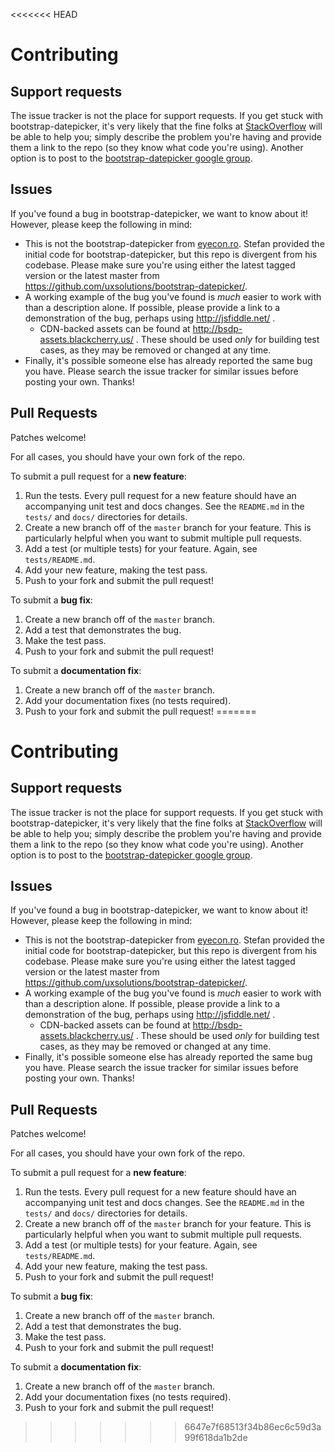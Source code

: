<<<<<<< HEAD
# Contributing

## Support requests

The issue tracker is not the place for support requests.  If you get stuck with bootstrap-datepicker, it's very likely that the fine folks at [StackOverflow](http://stackoverflow.com/) will be able to help you; simply describe the problem you're having and provide them a link to the repo (so they know what code you're using).  Another option is to post to the [bootstrap-datepicker google group](https://groups.google.com/group/bootstrap-datepicker).

## Issues

If you've found a bug in bootstrap-datepicker, we want to know about it!  However, please keep the following in mind:

* This is not the bootstrap-datepicker from [eyecon.ro](http://www.eyecon.ro/bootstrap-datepicker/).  Stefan provided the initial code for bootstrap-datepicker, but this repo is divergent from his codebase.  Please make sure you're using either the latest tagged version or the latest master from https://github.com/uxsolutions/bootstrap-datepicker/.
* A working example of the bug you've found is *much* easier to work with than a  description alone.  If possible, please provide a link to a demonstration of the bug, perhaps using http://jsfiddle.net/ .
  * CDN-backed assets can be found at http://bsdp-assets.blackcherry.us/ .  These should be used *only* for building test cases, as they may be removed or changed at any time.
* Finally, it's possible someone else has already reported the same bug you have.  Please search the issue tracker for similar issues before posting your own.  Thanks!

## Pull Requests

Patches welcome!

For all cases, you should have your own fork of the repo.

To submit a pull request for a **new feature**:

1. Run the tests.  Every pull request for a new feature should have an accompanying unit test and docs changes.  See the `README.md` in the `tests/` and `docs/` directories for details.
2. Create a new branch off of the `master` branch for your feature.  This is particularly helpful when you want to submit multiple pull requests.
3. Add a test (or multiple tests) for your feature.  Again, see `tests/README.md`.
4. Add your new feature, making the test pass.
5. Push to your fork and submit the pull request!

To submit a **bug fix**:

1. Create a new branch off of the `master` branch.
2. Add a test that demonstrates the bug.
3. Make the test pass.
4. Push to your fork and submit the pull request!

To submit a **documentation fix**:

1. Create a new branch off of the `master` branch.
2. Add your documentation fixes (no tests required).
3. Push to your fork and submit the pull request!
=======
# Contributing

## Support requests

The issue tracker is not the place for support requests.  If you get stuck with bootstrap-datepicker, it's very likely that the fine folks at [StackOverflow](http://stackoverflow.com/) will be able to help you; simply describe the problem you're having and provide them a link to the repo (so they know what code you're using).  Another option is to post to the [bootstrap-datepicker google group](https://groups.google.com/group/bootstrap-datepicker).

## Issues

If you've found a bug in bootstrap-datepicker, we want to know about it!  However, please keep the following in mind:

* This is not the bootstrap-datepicker from [eyecon.ro](http://www.eyecon.ro/bootstrap-datepicker/).  Stefan provided the initial code for bootstrap-datepicker, but this repo is divergent from his codebase.  Please make sure you're using either the latest tagged version or the latest master from https://github.com/uxsolutions/bootstrap-datepicker/.
* A working example of the bug you've found is *much* easier to work with than a  description alone.  If possible, please provide a link to a demonstration of the bug, perhaps using http://jsfiddle.net/ .
  * CDN-backed assets can be found at http://bsdp-assets.blackcherry.us/ .  These should be used *only* for building test cases, as they may be removed or changed at any time.
* Finally, it's possible someone else has already reported the same bug you have.  Please search the issue tracker for similar issues before posting your own.  Thanks!

## Pull Requests

Patches welcome!

For all cases, you should have your own fork of the repo.

To submit a pull request for a **new feature**:

1. Run the tests.  Every pull request for a new feature should have an accompanying unit test and docs changes.  See the `README.md` in the `tests/` and `docs/` directories for details.
2. Create a new branch off of the `master` branch for your feature.  This is particularly helpful when you want to submit multiple pull requests.
3. Add a test (or multiple tests) for your feature.  Again, see `tests/README.md`.
4. Add your new feature, making the test pass.
5. Push to your fork and submit the pull request!

To submit a **bug fix**:

1. Create a new branch off of the `master` branch.
2. Add a test that demonstrates the bug.
3. Make the test pass.
4. Push to your fork and submit the pull request!

To submit a **documentation fix**:

1. Create a new branch off of the `master` branch.
2. Add your documentation fixes (no tests required).
3. Push to your fork and submit the pull request!
>>>>>>> 6647e7f68513f34b86ec6c59d3a99f618da1b2de
